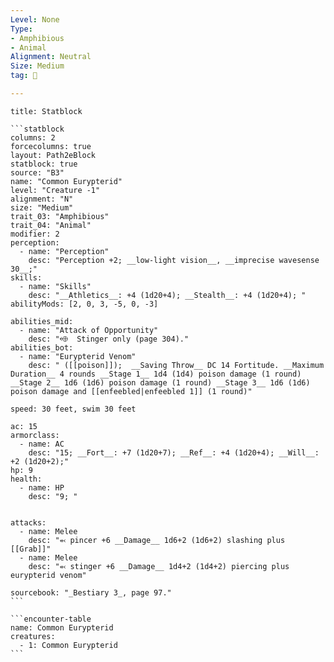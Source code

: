```yaml
---
Level: None
Type:
- Amphibious
- Animal
Alignment: Neutral
Size: Medium
tag: 👹

---
```


````ad-info
title: Statblock

```statblock
columns: 2
forcecolumns: true
layout: Path2eBlock
statblock: true
source: "B3"
name: "Common Eurypterid"
level: "Creature -1"
alignment: "N"
size: "Medium"
trait_03: "Amphibious"
trait_04: "Animal"
modifier: 2
perception:
  - name: "Perception"
    desc: "Perception +2; __low-light vision__, __imprecise wavesense 30__;"
skills:
  - name: "Skills"
    desc: "__Athletics__: +4 (1d20+4); __Stealth__: +4 (1d20+4); "
abilityMods: [2, 0, 3, -5, 0, -3]

abilities_mid:
  - name: "Attack of Opportunity"
    desc: "⬲  Stinger only (page 304)."
abilities_bot:
  - name: "Eurypterid Venom"
    desc: " ([[poison]]);  __Saving Throw__ DC 14 Fortitude. __Maximum Duration__ 4 rounds __Stage 1__ 1d4 (1d4) poison damage (1 round) __Stage 2__ 1d6 (1d6) poison damage (1 round) __Stage 3__ 1d6 (1d6) poison damage and [[enfeebled|enfeebled 1]] (1 round)"

speed: 30 feet, swim 30 feet

ac: 15
armorclass:
  - name: AC
    desc: "15; __Fort__: +7 (1d20+7); __Ref__: +4 (1d20+4); __Will__: +2 (1d20+2);"
hp: 9
health:
  - name: HP
    desc: "9; "


attacks:
  - name: Melee
    desc: "⬻ pincer +6 __Damage__ 1d6+2 (1d6+2) slashing plus [[Grab]]"
  - name: Melee
    desc: "⬻ stinger +6 __Damage__ 1d4+2 (1d4+2) piercing plus eurypterid venom"

sourcebook: "_Bestiary 3_, page 97."
```

```encounter-table
name: Common Eurypterid
creatures:
  - 1: Common Eurypterid
```

````


